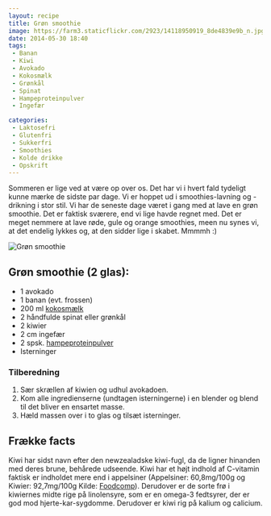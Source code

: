 ```yaml
---
layout: recipe
title: Grøn smoothie
image: https://farm3.staticflickr.com/2923/14118950919_8de4839e9b_n.jpg
date: 2014-05-30 18:40
tags:
 - Banan
 - Kiwi
 - Avokado
 - Kokosmælk
 - Grønkål
 - Spinat
 - Hampeproteinpulver
 - Ingefær

categories:
 - Laktosefri
 - Glutenfri
 - Sukkerfri
 - Smoothies
 - Kolde drikke
 - Opskrift
---
```


Sommeren er lige ved at være op over os. Det har vi i hvert fald tydeligt kunne mærke de sidste par dage. Vi er hoppet ud i smoothies-lavning og -drikning i stor stil. Vi har de seneste dage været i gang med at lave en grøn smoothie. Det er faktisk sværere, end vi lige havde regnet med. Det er meget nemmere at lave røde, gule og orange smoothies, meen nu synes vi, at det endelig lykkes og, at den sidder lige i skabet. Mmmmh :)

![Grøn smoothie](https://farm3.staticflickr.com/2923/14118950919_8de4839e9b_z.jpg) 



## Grøn smoothie (2 glas):
- 1 avokado
- 1 banan (evt. frossen)
- 200 ml [kokosmælk][1]
- 2 håndfulde spinat eller grønkål
- 2 kiwier
- 2 cm ingefær
- 2 spsk. [hampeproteinpulver](http://nyborggaard.dk/)
- Isterninger


### Tilberedning
1. Sær skrællen af kiwien og udhul avokadoen.
2. Kom alle ingredienserne (undtagen isterningerne) i en blender og blend til det bliver en ensartet masse.
2. Hæld massen over i to glas og tilsæt isterninger.

## Frække facts
Kiwi har sidst navn efter den newzealadske kiwi-fugl, da de ligner hinanden med deres brune, behårede udseende. Kiwi har et højt indhold af C-vitamin faktisk er indholdet mere end i appelsiner (Appelsiner: 60,8mg/100g og Kiwier: 92,7mg/100g Kilde: [Foodcomp](http://www.foodcomp.dk/v7/fvdb_search.asp)). Derudover er de sorte frø i kiwiernes midte rige på linolensyre, som er en omega-3 fedtsyrer, der er god mod hjerte-kar-sygdomme. Derudover er kiwi rig på kalium og calicium.

[1]: http://www.urtekram.dk/produkter/foedevarer/drikkevarer/coconut-dream-(kokos)-1-l
